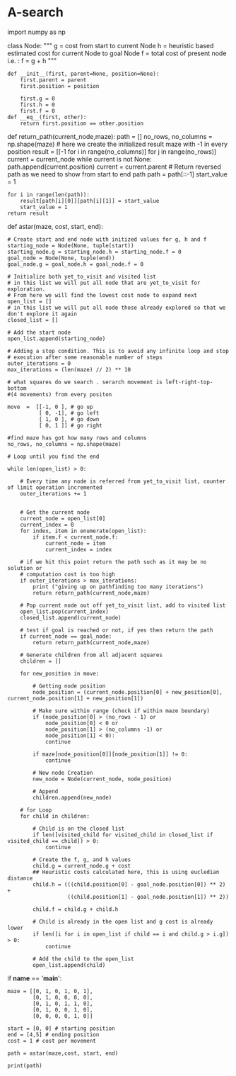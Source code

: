 # A-search
import numpy as np

class Node:
    """
        g = cost from start to current Node
        h = heuristic based estimated cost for current Node to goal Node
        f = total cost of present node i.e. :  f = g + h
    """

    def __init__(first, parent=None, position=None):
        first.parent = parent
        first.position = position

        first.g = 0
        first.h = 0
        first.f = 0
    def __eq__(first, other):
        return first.position == other.position
        
def return_path(current_node,maze):
    path = []
    no_rows, no_columns = np.shape(maze)
    # here we create the initialized result maze with -1 in every position
    result = [[-1 for i in range(no_columns)] for j in range(no_rows)]
    current = current_node
    while current is not None:
        path.append(current.position)
        current = current.parent
    # Return reversed path as we need to show from start to end path
    path = path[::-1]
    start_value = 1
  
    for i in range(len(path)):
        result[path[i][0]][path[i][1]] = start_value
        start_value = 1
    return result


def astar(maze, cost, start, end):

    # Create start and end node with initized values for g, h and f
    starting_node = Node(None, tuple(start))
    starting_node.g = starting_node.h = starting_node.f = 0
    goal_node = Node(None, tuple(end))
    goal_node.g = goal_node.h = goal_node.f = 0

    # Initialize both yet_to_visit and visited list
    # in this list we will put all node that are yet_to_visit for exploration. 
    # From here we will find the lowest cost node to expand next
    open_list = []  
    # in this list we will put all node those already explored so that we don't explore it again
    closed_list = [] 
    
    # Add the start node
    open_list.append(starting_node)
    
    # Adding a stop condition. This is to avoid any infinite loop and stop 
    # execution after some reasonable number of steps
    outer_iterations = 0
    max_iterations = (len(maze) // 2) ** 10

    # what squares do we search . serarch movement is left-right-top-bottom 
    #(4 movements) from every positon

    move  =  [[-1, 0 ], # go up
              [ 0, -1], # go left
              [ 1, 0 ], # go down
              [ 0, 1 ]] # go right

    #find maze has got how many rows and columns 
    no_rows, no_columns = np.shape(maze)
    
    # Loop until you find the end
    
    while len(open_list) > 0:
        
        # Every time any node is referred from yet_to_visit list, counter of limit operation incremented
        outer_iterations += 1    

        
        # Get the current node
        current_node = open_list[0]
        current_index = 0
        for index, item in enumerate(open_list):
            if item.f < current_node.f:
                current_node = item
                current_index = index
                
        # if we hit this point return the path such as it may be no solution or 
        # computation cost is too high
        if outer_iterations > max_iterations:
            print ("giving up on pathfinding too many iterations")
            return return_path(current_node,maze)

        # Pop current node out off yet_to_visit list, add to visited list
        open_list.pop(current_index)
        closed_list.append(current_node)

        # test if goal is reached or not, if yes then return the path
        if current_node == goal_node:
            return return_path(current_node,maze)

        # Generate children from all adjacent squares
        children = []

        for new_position in move: 

            # Getting node position
            node_position = (current_node.position[0] + new_position[0], current_node.position[1] + new_position[1])

            # Make sure within range (check if within maze boundary)
            if (node_position[0] > (no_rows - 1) or 
                node_position[0] < 0 or 
                node_position[1] > (no_columns -1) or 
                node_position[1] < 0):
                continue

            if maze[node_position[0]][node_position[1]] != 0:
                continue

            # New node Creation
            new_node = Node(current_node, node_position)

            # Append
            children.append(new_node)

        # for Loop
        for child in children:
            
            # Child is on the closed list 
            if len([visited_child for visited_child in closed_list if visited_child == child]) > 0:
                continue

            # Create the f, g, and h values
            child.g = current_node.g + cost
            ## Heuristic costs calculated here, this is using eucledian distance
            child.h = (((child.position[0] - goal_node.position[0]) ** 2) + 
                       ((child.position[1] - goal_node.position[1]) ** 2)) 

            child.f = child.g + child.h

            # Child is already in the open list and g cost is already lower
            if len([i for i in open_list if child == i and child.g > i.g]) > 0:
                continue

            # Add the child to the open_list
            open_list.append(child)


if __name__ == '__main__':

    maze = [[0, 1, 0, 1, 0, 1],
            [0, 1, 0, 0, 0, 0],
            [0, 1, 0, 1, 1, 0],
            [0, 1, 0, 0, 1, 0],
            [0, 0, 0, 0, 1, 0]]
    
    start = [0, 0] # starting position
    end = [4,5] # ending position
    cost = 1 # cost per movement

    path = astar(maze,cost, start, end)

    print(path)
